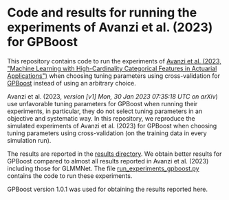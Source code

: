 # Code and results for running the experiments of Avanzi et al. (2023) for GPBoost

This repository contains code to run the experiments of [Avanzi et al. (2023, "Machine Learning with High-Cardinality Categorical Features in Actuarial Applications")](https://arxiv.org/abs/2301.12710)  when choosing tuning parameters using cross-validation for [GPBoost](https://github.com/fabsig/GPBoost) instead of using an arbitrary choice.

Avanzi et al. (2023, *version [v1] Mon, 30 Jan 2023 07:35:18 UTC on arXiv*) use unfavorable tuning parameters for GPBoost when running their experiments, in particular, they do not select tuning parameters in an objective and systematic way. In this repository, we reproduce the simulated experiments of Avanzi et al. (2023) for GPBoost when choosing tuning parameters using cross-validation (on the training data in  every simulation run). 

The results are reported in the [results directory](https://github.com/fabsig/glmmnet_experiments_gpboost/results). We obtain better results for GPBoost compared to almost all results reported in Avanzi et al. (2023) including those for GLMMNet. The file [run_experiments_gpboost.py](https://github.com/fabsig/glmmnet_experiments_gpboost/run_experiments_gpboost.py) contains the code to run these experiments.

GPBoost version 1.0.1 was used for obtaining the results reported here.
